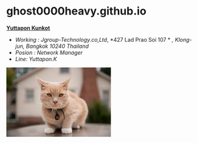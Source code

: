 # ghost0000heavy.github.io

**[Yuttapon Kunkot](https://ghost0000heavy.github.io/)**
* *Working : Jgroup-Technology.co,Ltd*, *427 Lad Prao Soi 107 * *,* *Klong-jun, Bangkok 10240 Thailand* 
* *Posion  :  Network Manager*
* *Line: Yuttapon.K*

 ![cat](cat.jpg)
